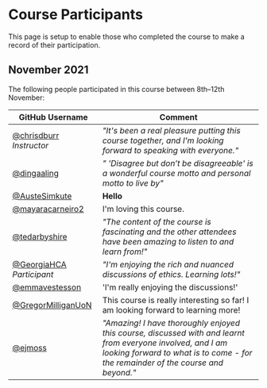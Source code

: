 # Course Participants

This page is setup to enable those who completed the course to make a record of their participation.

## November 2021

The following people participated in this course between 8th–12th November:

<!-- 
Add your username to the table below using the following format:

username = [@yourusername](https://github.com/yourusername)
comment = *"comment text"*
 -->

| GitHub Username | Comment |
| --- | --- |
| [@chrisdburr](https://github.com/chrisdburr) *Instructor* | *"It's been a real pleasure putting this course together, and I'm looking forward to speaking with everyone."* |
| [@dingaaling](https://github.com/dingaaling) | *" 'Disagree but don’t be disagreeable' is a wonderful course motto and personal motto to live by"* |
| [@AusteSimkute](https://github.com/yourusername)| **Hello** |
| [@mayaracarneiro2](https://github.com/mayaracarneiro2) | I'm loving this course. |
| [@tedarbyshire](https://github.com/tedarbyshire)| *"The content of the course is fascinating and the other attendees have been amazing to listen to and learn from!"* |
| [@GeorgiaHCA](https://github.com/GeorgiaHCA) *Participant*| *"I'm enjoying the rich and nuanced discussions of ethics. Learning lots!"* |
| [@emmavestesson](https://github.com/emmavestesson) | 'I'm really enjoying the discussions!' |
| [@GregorMilliganUoN](https://github.com/GregorMilliganUoN) | This course is really interesting so far! I am looking forward to learning more! |
| [@ejmoss](https://github.com/ejmoss) | *"Amazing! I have thoroughly enjoyed this course, discussed with and learnt from everyone involved, and I am looking forward to what is to come - for the remainder of the course and beyond."* |
